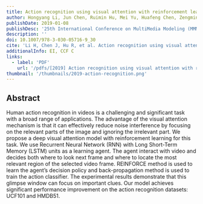 ```yaml
---
title: Action recognition using visual attention with reinforcement learning
author: Hongyang Li, Jun Chen, Ruimin Hu, Mei Yu, Huafeng Chen, Zengmin Xu
publishDate: 2019-01-08
publishDesc: '25th International Conference on MultiMedia Modeling (MMM)'
description: ''
doi: 10.1007/978-3-030-05716-9_30
cite: 'Li H, Chen J, Hu R, et al. Action recognition using visual attention with reinforcement learning[C]//MultiMedia Modeling: 25th International Conference, MMM 2019, Thessaloniki, Greece, January 8–11, 2019, Proceedings, Part II 25. Springer International Publishing, 2019: 365-376.'
additionalInfo: EI, CCF C
links:
  - label: 'PDF'
    url: '/pdfs/[2019] Action recognition using visual attention with reinforcement learning.pdf'
thumbnail: '/thumbnails/2019-action-recognition.png'
---
```


## Abstract

Human action recognition in videos is a challenging and significant task with a broad range of applications. The advantage of the visual attention mechanism is that it can effectively reduce noise interference by focusing on the relevant parts of the image and ignoring the irrelevant part. We propose a deep visual attention model with reinforcement learning for this task. We use Recurrent Neural Network (RNN) with Long Short-Term Memory (LSTM) units as a learning agent. The agent interact with video and decides both where to look next frame and where to locate the most relevant region of the selected video frame. REINFORCE method is used to learn the agent’s decision policy and back-propagation method is used to train the action classifier. The experimental results demonstrate that this glimpse window can focus on important clues. Our model achieves significant performance improvement on the action recognition datasets: UCF101 and HMDB51.
